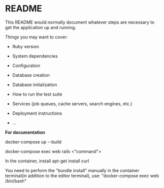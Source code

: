# README

This README would normally document whatever steps are necessary to get the
application up and running.

Things you may want to cover:

* Ruby version

* System dependencies

* Configuration

* Database creation

* Database initialization

* How to run the test suite

* Services (job queues, cache servers, search engines, etc.)

* Deployment instructions

* ...

**For documentation**

docker-compose up --build

docker-compose exec web rails <"command">

In the container, install apt-get install curl

You need to perform the "bundle install" manually in the container terminal(in addition to the editor terminal), use: "docker-compose exec web /bin/bash"
